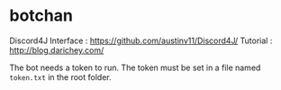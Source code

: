 # botchan

Discord4J Interface : https://github.com/austinv11/Discord4J/
Tutorial : http://blog.darichey.com/

The bot needs a token to run. The token must be set in a file named `token.txt` in the root folder.